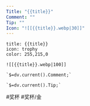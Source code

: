 ```yaml
---
Title: "{{title}}"
Comment: ""
Tip: ""
Icon: "![[{{title}}.webp|30]]"
---
```

```ad-info
title: {{title}}
icon: trophy
color: 255,215,0

![[{{title}}.webp|100]]

`$=dv.current().Comment;`

`$=dv.current().Tip;`

```

 #奖杯 #奖杯/金